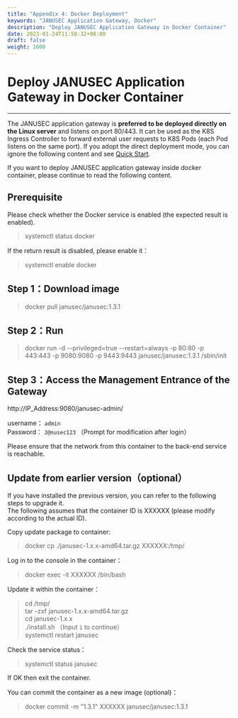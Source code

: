 ```yaml
---
title: "Appendix 4: Docker Deployment"
keywords: "JANUSEC Application Gateway, Docker"
description: "Deploy JANUSEC Application Gateway in Docker Container"
date: 2023-01-24T11:58:32+08:00
draft: false
weight: 1600
---
```


# Deploy JANUSEC Application Gateway in Docker Container  
----

The JANUSEC application gateway is **preferred to be deployed directly on the Linux server** and listens on port 80/443. It can be used as the K8S Ingress Controller to forward external user requests to K8S Pods (each Pod listens on the same port). If you adopt the direct deployment mode, you can ignore the following content and see [Quick Start](/cn/quick-start/).  

If you want to deploy JANUSEC application gateway inside docker container, please continue to read the following content.   


## Prerequisite  

Please check whether the Docker service is enabled (the expected result is enabled).  

> systemctl status docker  

If the return result is disabled, please enable it： 

> systemctl enable docker  
 

## Step 1：Download image 

> docker pull janusec/janusec:1.3.1   


## Step 2：Run    

> docker run -d --privileged=true --restart=always -p 80:80 -p 443:443 -p 9080:9080 -p 9443:9443 janusec/janusec:1.3.1 /sbin/init   

## Step 3：Access the Management Entrance of the Gateway  

http://IP_Address:9080/janusec-admin/   

username： `admin`   
Password： `J@nusec123` （Prompt for modification after login）  

Please ensure that the network from this container to the back-end service is reachable.   


## Update from earlier version（optional）   

If you have installed the previous version, you can refer to the following steps to upgrade it.    
The following assumes that the container ID is XXXXXX (please modify according to the actual ID).  

Copy update package to container:  

> docker cp ./janusec-1.x.x-amd64.tar.gz XXXXXX:/tmp/   

Log in to the console in the container：  

> docker exec -it XXXXXX /bin/bash   

Update it within the container：  

> cd /tmp/  
> tar -zxf janusec-1.x.x-amd64.tar.gz  
> cd janusec-1.x.x  
> ./install.sh   （Input `1` to continue）   
> systemctl restart janusec  

Check the service status：

> systemctl status janusec  

If OK then exit the container.

You can commit the container as a new image (optional)：  

> docker commit -m "1.3.1" XXXXXX janusec/janusec:1.3.1   

